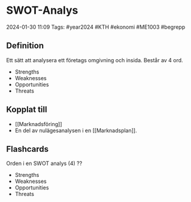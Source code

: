 # SWOT-Analys

2024-01-30 11:09
Tags: #year2024 #KTH #ekonomi #ME1003 #begrepp

## Definition

Ett sätt att analysera ett företags omgivning och insida. Består av 4 ord.

- Strengths
- Weaknesses
- Opportunities
- Threats

## Kopplat till

- [[Marknadsföring]]
- En del av nulägesanalysen i en [[Marknadsplan]].

## Flashcards

Orden i en SWOT analys (4)
??
- Strengths
- Weaknesses
- Opportunities
- Threats
<!--SR:!2024-02-03,4,270!2024-02-03,4,270-->
